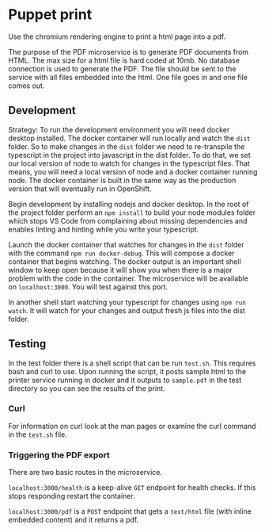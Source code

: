 # Puppet print

Use the chromium rendering engine to print a html page into a pdf.

The purpose of the PDF microservice is to generate PDF documents from HTML. The max size for a html file is hard coded at 10mb. No database connection is used to generate the PDF. The file should be sent to the service with all files embedded into the html. One file goes in and one file comes out. 

## Development

Strategy: To run the development environment you will need docker desktop installed. The docker container will run locally and watch the `dist` folder. So to make changes in the `dist` folder we need to re-transpile the typescript in the project into javascript in the dist folder. To do that, we set our local version of node to watch for changes in the typescript files. That means, you will need a local version of node and a docker container running node. The docker container is built in the same way as the production version that will eventually run in OpenShift.

Begin development by installing nodejs and docker desktop. In the root of the project folder perform an `npm install` to build your node modules folder which stops VS Code from complaining about missing dependencies and enables linting and hinting while you write your typescript.

Launch the docker container that watches for changes in the `dist` folder with the command `npm run docker-debug`. This will compose a docker container that begins watching. The docker output is an important shell window to keep open because it will show you when there is a major problem with the code in the container. The microservice will be available on `localhost:3000`. You will test against this port.

In another shell start watching your typescript for changes using `npm run watch`. It will watch for your changes and output fresh js files into the dist folder.

## Testing

In the test folder there is a shell script that can be run `test.sh`. This requires bash and curl to use. Upon running the script, it posts sample.html to the printer service running in docker and it outputs to `sample.pdf` in the test directory so you can see the results of the print.

### Curl

For information on curl look at the man pages or examine the curl command in the `test.sh` file.

### Triggering the PDF export

There are two basic routes in the microservice. 

`localhost:3000/health` is a keep-alive `GET` endpoint for health checks. If this stops responding restart the container.

`localhost:3000/pdf` is a `POST` endpoint that gets a `text/html` file (with inline embedded content) and it returns a pdf.
